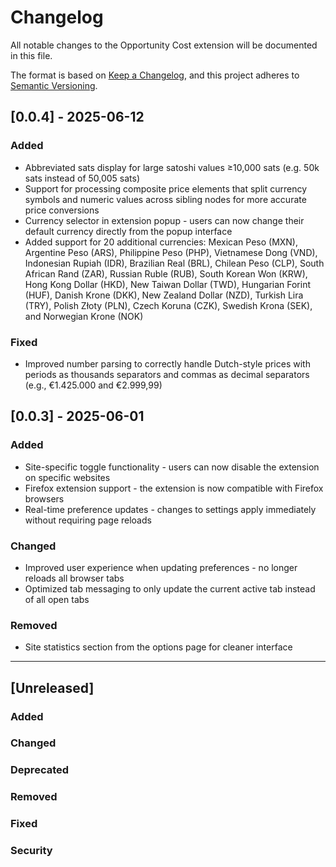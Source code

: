 # Changelog

All notable changes to the Opportunity Cost extension will be documented in this file.

The format is based on [Keep a Changelog](https://keepachangelog.com/en/1.0.0/),
and this project adheres to [Semantic Versioning](https://semver.org/spec/v2.0.0.html).

## [0.0.4] - 2025-06-12

### Added

- Abbreviated sats display for large satoshi values ≥10,000 sats (e.g. 50k sats instead of 50,005 sats)
- Support for processing composite price elements that split currency symbols and numeric values across sibling nodes for more accurate price conversions
- Currency selector in extension popup - users can now change their default currency directly from the popup interface
- Added support for 20 additional currencies: Mexican Peso (MXN), Argentine Peso (ARS), Philippine Peso (PHP), Vietnamese Dong (VND), Indonesian Rupiah (IDR), Brazilian Real (BRL), Chilean Peso (CLP), South African Rand (ZAR), Russian Ruble (RUB), South Korean Won (KRW), Hong Kong Dollar (HKD), New Taiwan Dollar (TWD), Hungarian Forint (HUF), Danish Krone (DKK), New Zealand Dollar (NZD), Turkish Lira (TRY), Polish Złoty (PLN), Czech Koruna (CZK), Swedish Krona (SEK), and Norwegian Krone (NOK)

### Fixed

- Improved number parsing to correctly handle Dutch-style prices with periods as thousands separators and commas as decimal separators (e.g., €1.425.000 and €2.999,99)

## [0.0.3] - 2025-06-01

### Added

- Site-specific toggle functionality - users can now disable the extension on specific websites
- Firefox extension support - the extension is now compatible with Firefox browsers
- Real-time preference updates - changes to settings apply immediately without requiring page reloads

### Changed

- Improved user experience when updating preferences - no longer reloads all browser tabs
- Optimized tab messaging to only update the current active tab instead of all open tabs

### Removed

- Site statistics section from the options page for cleaner interface

---

## [Unreleased]

### Added

### Changed

### Deprecated

### Removed

### Fixed

### Security
